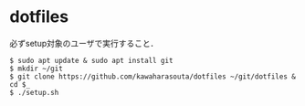# dotfiles

必ずsetup対象のユーザで実行すること．

```
$ sudo apt update & sudo apt install git 
$ mkdir ~/git
$ git clone https://github.com/kawaharasouta/dotfiles ~/git/dotfiles & cd $_
$ ./setup.sh
```
